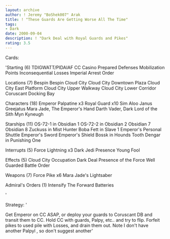 ```yaml
---
layout: archive
author: ! Jeremy "BoShek007" Arak
title: ! "These Guards Are Getting Worse All The Time"
tags:
- Dark
date: 2000-09-04
description: ! "Dark Deal with Royal Guards and Pikes"
rating: 3.5
---
```

Cards: 

'Starting (6)
TDIGWATT/PIDAIAF
CC Casino
Prepared Defenses
Mobilization Points
Inconsequential Losses
Imperial Arrest Order

Locations (7)
Bespin
Bespin Cloud City
Cloud City Downtown Plaza
Cloud City East Platform
Cloud City Upper Walkway
Cloud City Lower Corridor
Coruscant Docking Bay

Characters (18)
Emperor Palpatine x3
Royal Guard x10
Sim Aloo
Janus Greejatus
Mara Jade, The Emperor's Hand
Darth Vader, Dark Lord of the Sith
Myn Kyneugh

Starships (11)
OS-72-1 in Obsidian 1
OS-72-2 in Obsidian 2
Obsidian 7
Obsidian 8
Zuckuss in Mist Hunter
Boba Fett in Slave 1
Emperor's Personal Shuttle
Emperor's Sword
Emperor's Shield
Bossk in Hounds Tooth
Dengar in Punishing One

Interrupts (5)
Force Lightning x3
Dark Jedi Presence
Young Fool

Effects (5)
Cloud City Occupation
Dark Deal
Presence of the Force
Well Guarded
Battle Order

Weapons (7)
Force Pike x6
Mara Jade's Lightsaber

Admiral's Orders (1)
Intensify The Forward Batteries

'

Strategy: '

Get Emperor on CC ASAP, or deploy your guards to
Coruscant DB and transit them to CC.  Hold CC with
guards, Palpy, etc.. and try to flip.  Forfeit pikes
to used pile with Losses, and drain them out. Note
I don't have another Palpyl , so don't suggest another'